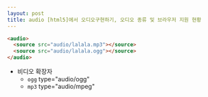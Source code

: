 ```yaml
---
layout: post
title: audio [html5]에서 오디오구현하기, 오디오 종류 및 브라우저 지원 현황
---
```



```html
<audio>
  <source src="audio/lalala.mp3"></source>  
  <source src="audio/lalala.ogg"></source>
</audio>
```

- 비디오 확장자
  - `ogg` type="audio/ogg"
  - `mp3` type="audio/mpeg"


